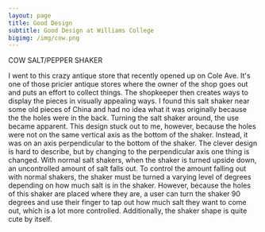 ```yaml
---
layout: page
title: Good Design
subtitle: Good Design at Williams College
bigimg: /img/cow.png
---
```


COW SALT/PEPPER SHAKER

I went to this crazy antique store that recently opened up on Cole Ave. It's one of those pricier antique stores where the owner of the shop goes out and puts an effort to collect things. The shopkeeper then creates ways to display the pieces in visually appealing ways. I found this salt shaker near some old pieces of China and had no idea what it was originally because the the holes were in the back. Turning the salt shaker around, the use became apparent. This design stuck out to me, however, because the holes were not on the same vertical axis as the bottom of the shaker. Instead, it was on an axis perpendicular to the bottom of the shaker. The clever design is hard to describe, but by changing to the perpendicular axis one thing is changed. With normal salt shakers, when the shaker is turned upside down, an uncontrolled amount of salt falls out. To control the amount falling out with normal shakers, the shaker must be turned a varying level of degrees depending on how much salt is in the shaker. However, because the holes of this shaker are placed where they are, a user can turn the shaker 90 degrees and use their finger to tap out how much salt they want to come out, which is a lot more controlled. Additionally, the shaker shape is quite cute by itself. 

